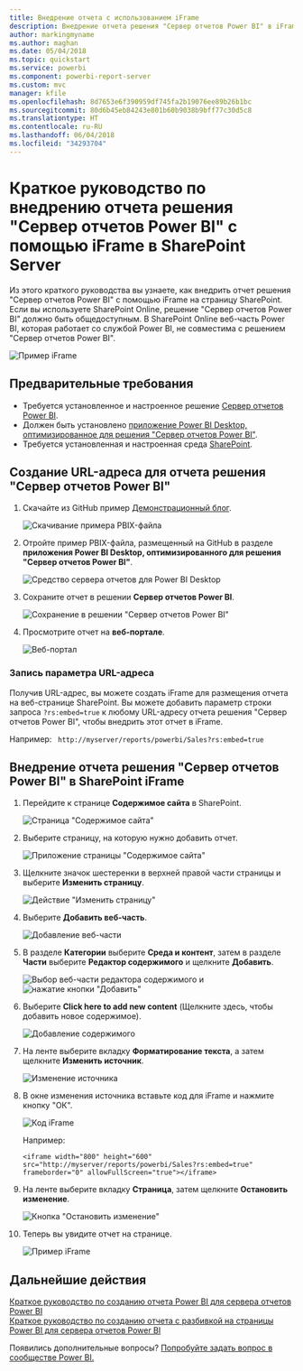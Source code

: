 ```yaml
---
title: Внедрение отчета с использованием iFrame
description: Внедрение отчета решения "Сервер отчетов Power BI" в iFrame сервера SharePoint Server
author: markingmyname
ms.author: maghan
ms.date: 05/04/2018
ms.topic: quickstart
ms.service: powerbi
ms.component: powerbi-report-server
ms.custom: mvc
manager: kfile
ms.openlocfilehash: 8d7653e6f390959df745fa2b19076ee89b26b1bc
ms.sourcegitcommit: 80d6b45eb84243e801b60b9038b9bff77c30d5c8
ms.translationtype: HT
ms.contentlocale: ru-RU
ms.lasthandoff: 06/04/2018
ms.locfileid: "34293704"
---
```

# <a name="quickstart-embed-a-power-bi-report-server-report-using-an-iframe-in-sharepoint-server"></a>Краткое руководство по внедрению отчета решения "Сервер отчетов Power BI" с помощью iFrame в SharePoint Server

Из этого краткого руководства вы узнаете, как внедрить отчет решения "Сервер отчетов Power BI" с помощью iFrame на страницу SharePoint. Если вы используете SharePoint Online, решение "Сервер отчетов Power BI" должно быть общедоступным. В SharePoint Online веб-часть Power BI, которая работает со службой Power BI, не совместима с решением "Сервер отчетов Power BI". 

![Пример iFrame](media/quickstart-embed/quickstart_embed_01.png)
## <a name="prerequisites"></a>Предварительные требования
* Требуется установленное и настроенное решение [Сервер отчетов Power BI](https://powerbi.microsoft.com/en-us/report-server/).
* Должен быть установлено [приложение Power BI Desktop, оптимизированное для решения "Сервер отчетов Power BI"](install-powerbi-desktop.md).
* Требуется установленная и настроенная среда [SharePoint](https://docs.microsoft.com/en-us/sharepoint/install/install).

## <a name="creating-the-power-bi-report-server-report-url"></a>Создание URL-адреса для отчета решения "Сервер отчетов Power BI"

1. Скачайте из GitHub пример [Демонстрационный блог](https://github.com/Microsoft/powerbi-desktop-samples).

    ![Скачивание примера PBIX-файла](media/quickstart-embed/quickstart_embed_14.png)

2. Отройте пример PBIX-файла, размещенный на GitHub в разделе **приложения Power BI Desktop, оптимизированного для решения "Сервер отчетов Power BI"**.

    ![Средство сервера отчетов для Power BI Desktop](media/quickstart-embed/quickstart_embed_02.png)

3. Сохраните отчет в решении **Сервер отчетов Power BI**. 

    ![Сохранение в решении "Сервер отчетов Power BI"](media/quickstart-embed/quickstart_embed_03.png)

4. Просмотрите отчет на **веб-портале**.

    ![Веб-портал](media/quickstart-embed/quickstart_embed_04.png)

### <a name="capturing-the-url-parameter"></a>Запись параметра URL-адреса

Получив URL-адрес, вы можете создать iFrame для размещения отчета на веб-странице SharePoint. Вы можете добавить параметр строки запроса `?rs:embed=true` к любому URL-адресу отчета решения "Сервер отчетов Power BI", чтобы внедрить этот отчет в iFrame. 

   Например:
    ``` 
    http://myserver/reports/powerbi/Sales?rs:embed=true
    ```
## <a name="embedding-a-power-bi-report-server-report-in-a-sharepoint-iframe"></a>Внедрение отчета решения "Сервер отчетов Power BI" в SharePoint iFrame

1. Перейдите к странице **Содержимое сайта** в SharePoint.

    ![Страница "Содержимое сайта"](media/quickstart-embed/quickstart_embed_05.png)

2. Выберите страницу, на которую нужно добавить отчет.

    ![Приложение страницы "Содержимое сайта"](media/quickstart-embed/quickstart_embed_06.png)

3. Щелкните значок шестеренки в верхней правой части страницы и выберите **Изменить страницу**.

    ![Действие "Изменить страницу"](media/quickstart-embed/quickstart_embed_07.png)

4. Выберите **Добавить веб-часть**.

    ![Добавление веб-части](media/quickstart-embed/quickstart_embed_08.png)

5. В разделе **Категории** выберите **Среда и контент**, затем в разделе **Части** выберите **Редактор содержимого** и щелкните **Добавить**.

    ![Выбор веб-части редактора содержимого](media/quickstart-embed/quickstart_embed_09.png) и ![нажатие кнопки "Добавить"](media/quickstart-embed/quickstart_embed_091.png)

6. Выберите **Click here to add new content** (Щелкните здесь, чтобы добавить новое содержимое).

    ![Добавление содержимого](media/quickstart-embed/quickstart_embed_10.png)

7. На ленте выберите вкладку **Форматирование текста**, а затем щелкните **Изменить источник**.

     ![Изменение источника](media/quickstart-embed/quickstart_embed_11.png)

8. В окне изменения источника вставьте код для iFrame и нажмите кнопку "ОК".

    ![Код iFrame](media/quickstart-embed/quickstart_embed_12.png)

     Например:
     ```
     <iframe width="800" height="600" src="http://myserver/reports/powerbi/Sales?rs:embed=true" frameborder="0" allowFullScreen="true"></iframe>
     ```

9. На ленте выберите вкладку **Страница**, затем щелкните **Остановить изменение**.

    ![Кнопка "Остановить изменение"](media/quickstart-embed/quickstart_embed_13.png)

10. Теперь вы увидите отчет на странице.

    ![Пример iFrame](media/quickstart-embed/quickstart_embed_01.png)

## <a name="next-steps"></a>Дальнейшие действия

[Краткое руководство по созданию отчета Power BI для сервера отчетов Power BI](quickstart-create-powerbi-report.md)  
[Краткое руководство по созданию отчета c разбивкой на страницы Power BI для сервера отчетов Power BI](quickstart-create-paginated-report.md)  

Появились дополнительные вопросы? [Попробуйте задать вопрос в сообществе Power BI.](https://community.powerbi.com/) 